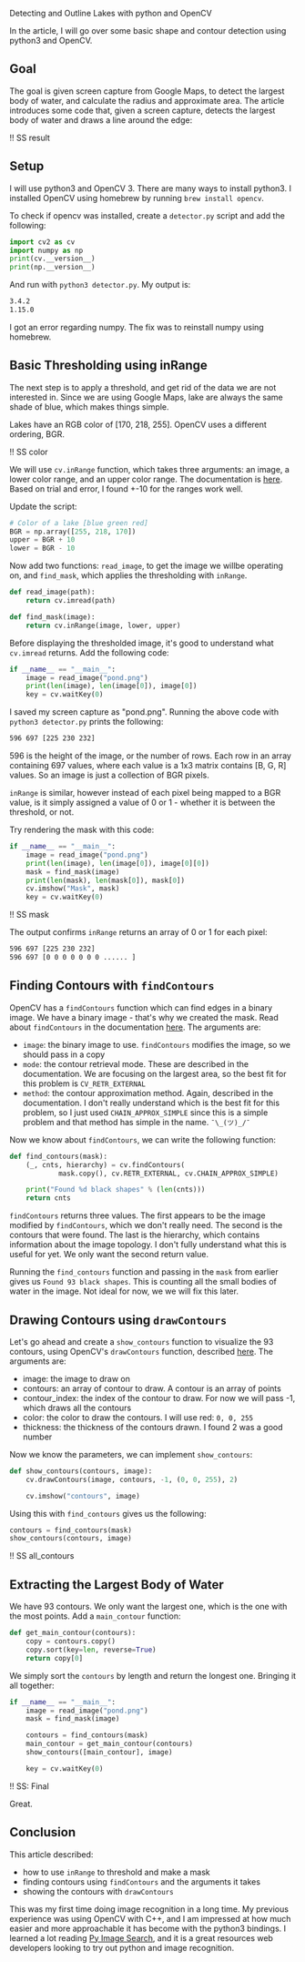 Detecting and Outline Lakes with python and OpenCV

In the article, I will go over some basic shape and contour detection using python3 and OpenCV.

## Goal

The goal is given screen capture from Google Maps, to detect the largest body of water, and calculate the radius and approximate area. The article introduces some code that, given a screen capture, detects the largest body of water and draws a line around the edge: 

!! SS result

## Setup

I will use python3 and OpenCV 3. There are many ways to install python3. I installed OpenCV using homebrew by running `brew install opencv`. 

To check if opencv was installed, create a `detector.py` script and add the following:

```py
import cv2 as cv
import numpy as np
print(cv.__version__)
print(np.__version__)
```

And run with `python3 detector.py`. My output is:

```sh
3.4.2
1.15.0
```

I got an error regarding numpy. The fix was to reinstall numpy using homebrew.

## Basic Thresholding using inRange

The next step is to apply a threshold, and get rid of the data we are not interested in. Since we are using Google Maps, lake are always the same shade of blue, which makes things simple.

Lakes have an RGB color of [170, 218, 255]. OpenCV uses a different ordering, BGR. 

!! SS color

We will use `cv.inRange` function, which takes three arguments: an image, a lower color range, and an upper color range. The documentation is [here](https://docs.opencv.org/2.4/modules/core/doc/operations_on_arrays.html#inrange). Based on trial and error, I found +-10 for the ranges work well.

Update the script:

```py
# Color of a lake [blue green red]
BGR = np.array([255, 218, 170])
upper = BGR + 10
lower = BGR - 10
```

Now add two functions: `read_image`, to get the image we willbe operating on, and `find_mask`, which applies the thresholding with `inRange`.

```py
def read_image(path):
    return cv.imread(path)

def find_mask(image):
    return cv.inRange(image, lower, upper)
```

Before displaying the thresholded image, it's good to understand what `cv.imread` returns. Add the following code: 

```py
if __name__ == "__main__":
    image = read_image("pond.png")
    print(len(image), len(image[0]), image[0])
    key = cv.waitKey(0)
```

I saved my screen capture as "pond.png". Running the above code with `python3 detector.py` prints the following:

```sh
596 697 [225 230 232]
```

596 is the height of the image, or the number of rows. Each row in an array containing 697 values, where each value is a 1x3 matrix contains [B, G, R] values. So an image is just a collection of BGR pixels.

`inRange` is similar, however instead of each pixel being mapped to a BGR value, is it simply assigned a value of 0 or 1 - whether it is between the threshold, or not.

Try rendering the mask with this code:

```py
if __name__ == "__main__":
    image = read_image("pond.png")
    print(len(image), len(image[0]), image[0][0])
    mask = find_mask(image)
    print(len(mask), len(mask[0]), mask[0])
    cv.imshow("Mask", mask)
    key = cv.waitKey(0)
```

!! SS mask

The output confirms `inRange` returns an array of 0 or 1 for each pixel:

```sh
596 697 [225 230 232]
596 697 [0 0 0 0 0 0 0 ...... ]
```

## Finding Contours with `findContours`

OpenCV has a `findContours` function which can find edges in a binary image. We have a binary image - that's why we created the mask. Read about `findContours` in the documentation [here](https://docs.opencv.org/2.4/modules/imgproc/doc/structural_analysis_and_shape_descriptors.html?#findcontours). The arguments are:

- `image`: the binary image to use. `findContours` modifies the image, so we should pass in a copy
- `mode`: the contour retrieval mode. These are described in the documentation. We are focusing on the largest area, so the best fit for this problem is `CV_RETR_EXTERNAL`
- `method`: the contour approximation method. Again, described in the documentation. I don't really understand which is the best fit for this problem, so I just used `CHAIN_APPROX_SIMPLE` since this is a simple problem and that method has simple in the name. `¯\_(ツ)_/¯`

Now we know about `findContours`, we can write the following function:

```py
def find_contours(mask):
    (_, cnts, hierarchy) = cv.findContours(
            mask.copy(), cv.RETR_EXTERNAL, cv.CHAIN_APPROX_SIMPLE)

    print("Found %d black shapes" % (len(cnts)))
    return cnts
```

`findContours` returns three values. The first appears to be the image modified by `findContours`, which we don't really need. The second is the contours that were found. The last is the hierarchy, which contains information about the image topology. I don't fully understand what this is useful for yet. We only want the second return value.

Running the `find_contours` function and passing in the `mask` from earlier gives us `Found 93 black shapes`. This is counting all the small bodies of water in the image. Not ideal for now, we we will fix this later. 

## Drawing Contours using `drawContours`

Let's go ahead and create a `show_contours` function to visualize the 93 contours, using OpenCV's `drawContours` function, described [here](https://docs.opencv.org/2.4/modules/imgproc/doc/structural_analysis_and_shape_descriptors.html?#drawcontours). The arguments are:

- image: the image to draw on
- contours: an array of contour to draw. A contour is an array of points
- contour_index: the index of the contour to draw. For now we will pass -1, which draws all the contours
- color: the color to draw the contours. I will use red: `0, 0, 255`
- thickness: the thickness of the contours drawn. I found 2 was a good number

Now we know the parameters, we can implement `show_contours`:

```py
def show_contours(contours, image):
    cv.drawContours(image, contours, -1, (0, 0, 255), 2)

    cv.imshow("contours", image)
```

Using this with `find_contours` gives us the following:

```py
contours = find_contours(mask)
show_contours(contours, image)
```

!! SS all_contours

## Extracting the Largest Body of Water

We have 93 contours. We only want the largest one, which is the one with the most points. Add a `main_contour` function:

```py
def get_main_contour(contours):
    copy = contours.copy()
    copy.sort(key=len, reverse=True)
    return copy[0]
```

We simply sort the `contours` by length and return the longest one. Bringing it all together:


```py
if __name__ == "__main__":
    image = read_image("pond.png")
    mask = find_mask(image)

    contours = find_contours(mask)
    main_contour = get_main_contour(contours) 
    show_contours([main_contour], image)

    key = cv.waitKey(0)
```

!! SS: Final

Great.

## Conclusion

This article described:

- how to use `inRange` to threshold and make a mask
- finding contours using `findContours` and the arguments it takes
- showing the contours with `drawContours`

This was my first time doing image recognition in a long time. My previous experience was using OpenCV with C++, and I am impressed at how much easier and more approachable it has become with the python3 bindings. I learned a lot reading [Py Image Search](https://www.pyimagesearch.com/2014/10/20/finding-shapes-images-using-python-opencv/), and it is a great resources web developers looking to try out python and image recognition.
